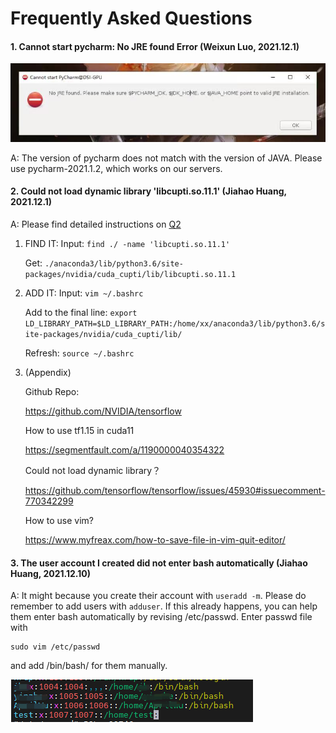 # Frequently Asked Questions

#### 1. Cannot start pycharm: No JRE found Error (Weixun Luo, 2021.12.1)

![avatar](images/Q1.jpg)



A: The version of pycharm does not match with the version of JAVA. Please use pycharm-2021.1.2, which works on our servers.







#### 2. Could not load dynamic library 'libcupti.so.11.1' (Jiahao Huang, 2021.12.1) 

A: Please find detailed instructions on [Q2](faqs/Q2.md)

1. FIND IT:
   Input:
   `find ./ -name 'libcupti.so.11.1'`

   Get:
   `./anaconda3/lib/python3.6/site-packages/nvidia/cuda_cupti/lib/libcupti.so.11.1`

2. ADD IT:
   Input:
   `vim ~/.bashrc`

   Add to the final line:
   `export LD_LIBRARY_PATH=$LD_LIBRARY_PATH:/home/xx/anaconda3/lib/python3.6/site-packages/nvidia/cuda_cupti/lib/`

   Refresh:
   `source ~/.bashrc`


3. (Appendix)

   Github Repo:

   https://github.com/NVIDIA/tensorflow

   How to use tf1.15 in cuda11

   https://segmentfault.com/a/1190000040354322

   Could not load dynamic library？

   https://github.com/tensorflow/tensorflow/issues/45930#issuecomment-770342299

   How to use vim?

   https://www.myfreax.com/how-to-save-file-in-vim-quit-editor/



#### 3. The user account I created did not enter bash automatically (Jiahao Huang, 2021.12.10)

A: It might because you create their account with `useradd -m`. Please do remember to add users with `adduser`. If this already happens, you can help them enter bash automatically by revising /etc/passwd. Enter passwd file with
```
sudo vim /etc/passwd
```
and add /bin/bash/ for them manually.

![avatar](images/Q3.png)


